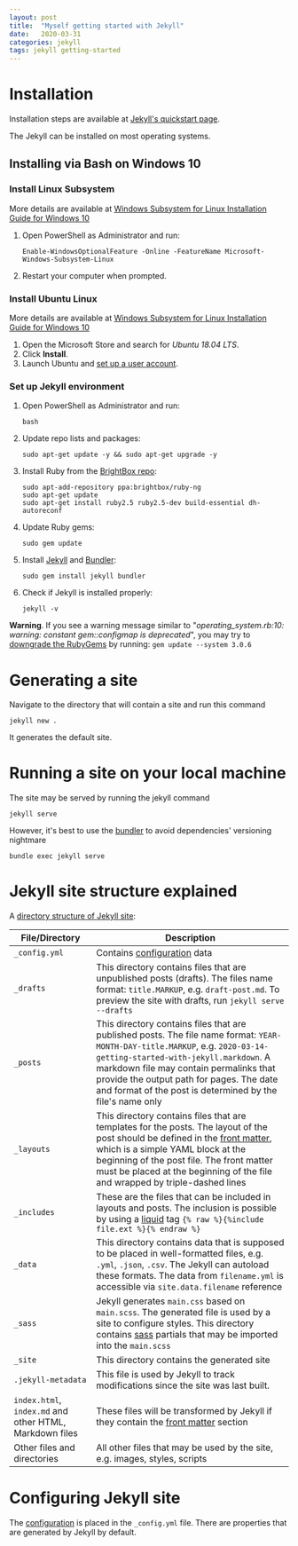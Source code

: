 ```yaml
---
layout: post
title:  "Myself getting started with Jekyll"
date:   2020-03-31
categories: jekyll
tags: jekyll getting-started
---
```


# Installation

Installation steps are available at [Jekyll's quickstart page][jekyll-docs].

The Jekyll can be installed on most operating systems.

## Installing via Bash on Windows 10

### Install Linux Subsystem

More details are available at [Windows Subsystem for Linux Installation Guide for Windows 10][wsl-install-win10]

1. Open PowerShell as Administrator and run:
    ```
    Enable-WindowsOptionalFeature -Online -FeatureName Microsoft-Windows-Subsystem-Linux
    ```
1. Restart your computer when prompted.

### Install Ubuntu Linux

More details are available at [Windows Subsystem for Linux Installation Guide for Windows 10][wsl-install-win10]

1. Open the Microsoft Store and search for *Ubuntu 18.04 LTS*.
1. Click **Install**.
1. Launch Ubuntu and [set up a user account][ubuntu-initialize-win10].

### Set up Jekyll environment

1. Open PowerShell as Administrator and run:

    ```bash```
1. Update repo lists and packages:

    ```sudo apt-get update -y && sudo apt-get upgrade -y```
1. Install Ruby from the [BrightBox repo][bright-box-ubuntu]:
   ```
   sudo apt-add-repository ppa:brightbox/ruby-ng
   sudo apt-get update
   sudo apt-get install ruby2.5 ruby2.5-dev build-essential dh-autoreconf
   ```
1. Update Ruby gems:

    ```sudo gem update```
1. Install [Jekyll][jekyll-docs] and [Bundler][bundler-home]:

    ```sudo gem install jekyll bundler```
1. Check if Jekyll is installed properly:

    ```jekyll -v```

**Warning**. If you see a warning message similar to "*operating_system.rb:10: warning: constant gem::configmap is deprecated*",
you may try to [downgrade the RubyGems][rubygems-downgrade] by running:
    ```gem update --system 3.0.6```

# Generating a site

Navigate to the directory that will contain a site and run this command

```jekyll new .```

It generates the default site.

# Running a site on your local machine

The site may be served by running the jekyll command

```jekyll serve```

However, it's best to use the [bundler][bundler-home] to avoid dependencies' versioning nightmare

```bundle exec jekyll serve```

# Jekyll site structure explained

A [directory structure of Jekyll site][jekyll-dir-structure]:

File/Directory  |  Description
--|--
```_config.yml```  |  Contains [configuration][jekyll-configuration] data
```_drafts```  |  This directory contains files that are unpublished posts (drafts). The files name format: ```title.MARKUP```, e.g. ```draft-post.md```. To preview the site with drafts, run ```jekyll serve --drafts```
```_posts```  |  This directory contains files that are published posts. The file name format: ```YEAR-MONTH-DAY-title.MARKUP```, e.g. ```2020-03-14-getting-started-with-jekyll.markdown```. A markdown file may contain permalinks that provide the output path for pages. The date and format of the post is determined by the file's name only
```_layouts```  |  This directory contains files that are templates for the posts.  The layout of the post should be defined in the [front matter][front-matter-link], which is a simple YAML block at the beginning of the post file. The front matter must be placed at the beginning of the file and wrapped by triple-dashed lines
```_includes```  |  These are the files that can be included in layouts and posts. The inclusion is possible by using a [liquid][liquid-home] tag ```{% raw %}{%include file.ext %}{% endraw %}```
```_data```  |  This directory contains data that is supposed to be placed in well-formatted files, e.g. ```.yml```, ```.json```, ```.csv```. The Jekyll can autoload these formats. The data from ```filename.yml``` is accessible via ```site.data.filename``` reference
```_sass```  |  Jekyll generates ```main.css``` based on ```main.scss```. The generated file is used by a site to configure styles. This directory contains [sass][sass-home] partials that may be imported into the ```main.scss```
```_site```  |  This directory contains the generated site
```.jekyll-metadata```  |  This file is used by Jekyll to track modifications since the site was last built.
```index.html```, ```index.md``` and other HTML, Markdown files |  These files will be transformed by Jekyll if they contain the [front matter][front-matter-link] section
Other files and directories  |  All other files that may be used by the site, e.g. images, styles, scripts

# Configuring Jekyll site

The [configuration][jekyll-configuration] is placed in the ```_config.yml``` file. There are properties that are generated by Jekyll by default.

[jekyll-docs]: https://jekyllrb.com/docs/
[wsl-install-win10]: https://docs.microsoft.com/en-us/windows/wsl/install-win10?redirectedfrom=MSDN
[ubuntu-install-win10]: https://docs.microsoft.com/en-us/windows/wsl/install-win10?redirectedfrom=MSDN
[ubuntu-initialize-win10]: https://docs.microsoft.com/en-us/windows/wsl/initialize-distro
[bright-box-ubuntu]: https://www.brightbox.com/docs/ruby/ubuntu/
[bundler-home]: https://bundler.io/
[rubygems-downgrade]: https://github.com/rubygems/rubygems/issues/3068#issuecomment-574775885
[bundler-home]: https://bundler.io/
[jekyll-dir-structure]: https://jekyllrb.com/docs/structure/
[jekyll-configuration]: https://jekyllrb.com/docs/configuration/
[liquid-home]: https://shopify.github.io/liquid/
[sass-home]: https://sass-lang.com/
[front-matter-link]: https://jekyllrb.com/docs/front-matter/
